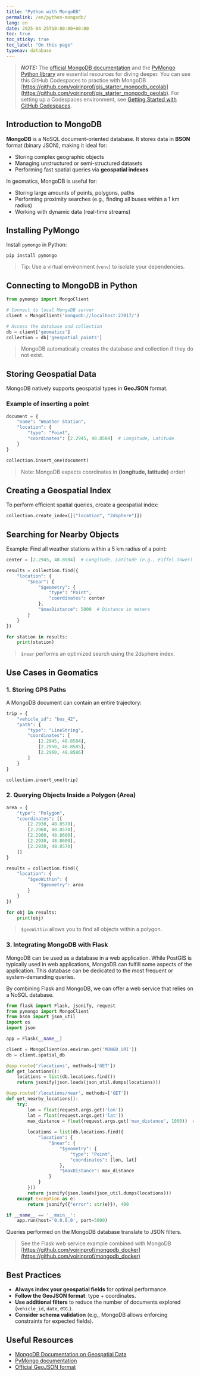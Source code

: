 ```yaml
---
title: "Python with MongoDB"
permalink: /en/python-mongodb/
lang: en
date: 2025-04-25T10:00:00+00:00
toc: true
toc_sticky: true
toc_label: "On this page"
typenav: database
---
```


> **_NOTE:_** The [official MongoDB documentation](https://www.mongodb.com/docs/manual/) and the [PyMongo Python library](https://pymongo.readthedocs.io/) are essential resources for diving deeper. You can use this GitHub Codespaces to practice with MongoDB [https://github.com/voirinprof/gis_starter_mongodb_geolab](https://github.com/voirinprof/gis_starter_mongodb_geolab). For setting up a Codespaces environment, see [Getting Started with GitHub Codespaces](/en/codespaces-intro/).

## Introduction to MongoDB

**MongoDB** is a NoSQL document-oriented database. It stores data in **BSON** format (binary JSON), making it ideal for:
- Storing complex geographic objects
- Managing unstructured or semi-structured datasets
- Performing fast spatial queries via **geospatial indexes**

In geomatics, MongoDB is useful for:
- Storing large amounts of points, polygons, paths
- Performing proximity searches (e.g., finding all buses within a 1 km radius)
- Working with dynamic data (real-time streams)

## Installing PyMongo

Install `pymongo` in Python:

```shell
pip install pymongo
```

> Tip: Use a virtual environment (`venv`) to isolate your dependencies.

## Connecting to MongoDB in Python

```python
from pymongo import MongoClient

# Connect to local MongoDB server
client = MongoClient('mongodb://localhost:27017/')

# Access the database and collection
db = client['geomatics']
collection = db['geospatial_points']
```

> MongoDB automatically creates the database and collection if they do not exist.

## Storing Geospatial Data

MongoDB natively supports geospatial types in **GeoJSON** format.

### Example of inserting a point

```python
document = {
    "name": "Weather Station",
    "location": {
        "type": "Point",
        "coordinates": [2.2945, 48.8584]  # Longitude, Latitude
    }
}

collection.insert_one(document)
```

> Note: MongoDB expects coordinates in **(longitude, latitude)** order!

## Creating a Geospatial Index

To perform efficient spatial queries, create a geospatial index:

```python
collection.create_index([("location", "2dsphere")])
```

## Searching for Nearby Objects

Example: Find all weather stations within a 5 km radius of a point:

```python
center = [2.2945, 48.8584]  # Longitude, Latitude (e.g., Eiffel Tower)

results = collection.find({
    "location": {
        "$near": {
            "$geometry": {
                "type": "Point",
                "coordinates": center
            },
            "$maxDistance": 5000  # Distance in meters
        }
    }
})

for station in results:
    print(station)
```

> `$near` performs an optimized search using the 2dsphere index.

## Use Cases in Geomatics

### 1. Storing GPS Paths

A MongoDB document can contain an entire trajectory:

```python
trip = {
    "vehicle_id": "bus_42",
    "path": {
        "type": "LineString",
        "coordinates": [
            [2.2945, 48.8584],
            [2.2950, 48.8585],
            [2.2960, 48.8586]
        ]
    }
}

collection.insert_one(trip)
```

### 2. Querying Objects Inside a Polygon (Area)

```python
area = {
    "type": "Polygon",
    "coordinates": [[
        [2.2930, 48.8570],
        [2.2960, 48.8570],
        [2.2960, 48.8600],
        [2.2930, 48.8600],
        [2.2930, 48.8570]
    ]]
}

results = collection.find({
    "location": {
        "$geoWithin": {
            "$geometry": area
        }
    }
})

for obj in results:
    print(obj)
```

> `$geoWithin` allows you to find all objects within a polygon.

### 3. Integrating MongoDB with Flask

MongoDB can be used as a database in a web application. While PostGIS is typically used in web applications, MongoDB can fulfill some aspects of the application. This database can be dedicated to the most frequent or system-demanding queries.

By combining Flask and MongoDB, we can offer a web service that relies on a NoSQL database.

```python
from flask import Flask, jsonify, request
from pymongo import MongoClient
from bson import json_util
import os
import json

app = Flask(__name__)

client = MongoClient(os.environ.get('MONGO_URI'))
db = client.spatial_db

@app.route('/locations', methods=['GET'])
def get_locations():
    locations = list(db.locations.find())
    return jsonify(json.loads(json_util.dumps(locations)))

@app.route('/locations/near', methods=['GET'])
def get_nearby_locations():
    try:
        lon = float(request.args.get('lon'))
        lat = float(request.args.get('lat'))
        max_distance = float(request.args.get('max_distance', 1000))  # meters
        
        locations = list(db.locations.find({
            "location": {
                "$near": {
                    "$geometry": {
                        "type": "Point",
                        "coordinates": [lon, lat]
                    },
                    "$maxDistance": max_distance
                }
            }
        }))
        return jsonify(json.loads(json_util.dumps(locations)))
    except Exception as e:
        return jsonify({"error": str(e)}), 400

if __name__ == '__main__':
    app.run(host='0.0.0.0', port=5000)
```

Queries performed on the MongoDB database translate to JSON filters.

> See the Flask web service example combined with MongoDB [https://github.com/voirinprof/mongodb_docker](https://github.com/voirinprof/mongodb_docker)

## Best Practices

- **Always index your geospatial fields** for optimal performance.
- **Follow the GeoJSON format**: type + coordinates.
- **Use additional filters** to reduce the number of documents explored (`vehicle_id`, `date`, etc.).
- **Consider schema validation** (e.g., MongoDB allows enforcing constraints for expected fields).

## Useful Resources

- [MongoDB Documentation on Geospatial Data](https://www.mongodb.com/docs/manual/geospatial-queries/)
- [PyMongo documentation](https://pymongo.readthedocs.io/)
- [Official GeoJSON format](https://geojson.org/)